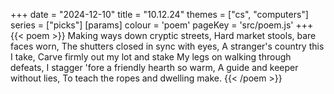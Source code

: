 +++
date = "2024-12-10"
title = "10.12.24"
themes = ["cs", "computers"]
series = ["picks"]
[params]
  colour = 'poem'
  pageKey = 'src/poem.js'
+++
{{< poem >}}
Making ways down cryptic streets,
Hard market stools, bare faces worn,
The shutters closed in sync with eyes,
A stranger's country this I take,
Carve firmly out my lot and stake
My legs on walking through defeats,
I stagger 'fore a friendly hearth so warm,
A guide and keeper without lies,
To teach the ropes and dwelling make.
{{< /poem >}}